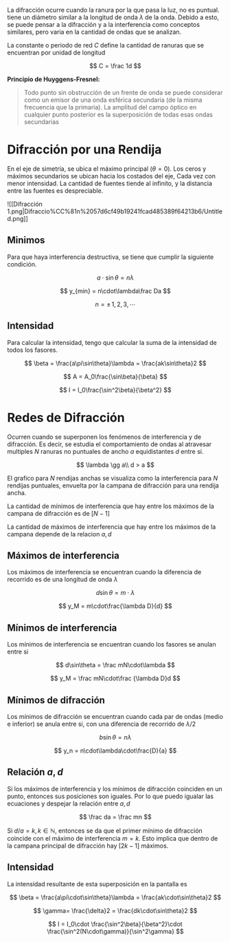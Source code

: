 La difracción ocurre cuando la ranura por la que pasa la luz, no es puntual. tiene un diámetro similar a la longitud de onda $\lambda$ de la onda. Debido a esto, se puede pensar a la difracción y a la interferencia como conceptos similares, pero varia en la cantidad de ondas que se analizan.

La constante o periodo de red $C$ define la cantidad de ranuras que se encuentran por unidad de longitud

$$
C = \frac 1d
$$

**Principio de Huyggens-Fresnel:**

> Todo punto sin obstrucción de un frente de onda se puede considerar como un emisor de una onda esférica secundaria (de la misma frecuencia que la primaria). La amplitud del campo óptico en cualquier punto posterior es la superposición de todas esas ondas secundarias
> 

# Difracción por una Rendija

En el eje de simetría, se ubica el máximo principal $(\theta = 0)$. Los ceros y máximos secundarios se ubican hacia los costados del eje, Cada vez con menor intensidad. La cantidad de fuentes tiende al infinito, y la distancia entre las fuentes es despreciable.

![[Difracción 1.png|Difraccio%CC%81n%2057d6cf49b19241fcad485389f64213b6/Untitled.png]]

## Minimos

Para que haya interferencia destructiva, se tiene que cumplir la siguiente condición.

$$
a\cdot\sin\theta = n\lambda
$$

$$
y_{min} = n\cdot\lambda\frac Da
$$

$$
n = \pm\,1,2,3,\cdots
$$

## Intensidad

Para calcular la intensidad, tengo que calcular la suma de la intensidad de todos los fasores.

$$
\beta = \frac{a\pi\sin\theta}\lambda = \frac{ak\sin\theta}2
$$

$$
A = A_0\frac{\sin\beta}{\beta}
$$

$$
I = I_0\frac{\sin^2\beta}{\beta^2}
$$

# Redes de Difracción

Ocurren cuando se superponen los fenómenos de interferencia y de difracción. Es decir, se estudia el comportamiento de ondas al atravesar multiples $N$ ranuras no puntuales de ancho $a$ equidistantes $d$ entre si.

$$
\lambda \gg a\\
d > a
$$

El grafico para $N$ rendijas anchas se visualiza como la interferencia para $N$ rendijas puntuales, envuelta por la campana de difracción para una rendija ancha.

La cantidad de mínimos de interferencia que hay entre los máximos de la campana de difracción es de $[N-1]$

La cantidad de máximos de interferencia que hay entre los máximos de la campana depende de la relacion $a,d$

## Máximos de interferencia

Los máximos de interferencia se encuentran cuando la diferencia de recorrido es de una longitud de onda $\lambda$

$$
d\sin\theta = m\cdot\lambda
$$

$$
y_M = m\cdot\frac{\lambda D}{d}
$$

## Mínimos de interferencia

Los mínimos de interferencia se encuentran cuando los fasores se anulan entre si

$$
d\sin\theta = \frac mN\cdot\lambda
$$

$$
y_M = \frac mN\cdot\frac {\lambda D}d
$$

## Mínimos de difracción

Los mínimos de difracción se encuentran cuando cada par de ondas (medio e inferior) se anula entre si, con una diferencia de recorrido de $\lambda/2$

$$
b\sin\theta = n\lambda
$$

$$
y_n = n\cdot\lambda\cdot\frac{D}{a}
$$

## Relación $a,d$

Si los máximos de interferencia y los mínimos de difracción coinciden en un punto, entonces sus posiciones son iguales. Por lo que puedo igualar las ecuaciones y despejar la relación entre $a,d$

$$
\frac da = \frac mn
$$

Si $d/a = k,\,k\in\mathbb{N}$, entonces se da que el primer mínimo de difracción coincide con el máximo de interferencia $m =k$. Esto implica que dentro de la campana principal de difracción hay $[2k-1]$ máximos.

## Intensidad

La intensidad resultante de esta superposición en la pantalla es

$$
\beta = \frac{a\pi\cdot\sin\theta}\lambda = \frac{ak\cdot\sin\theta}2
$$

$$
\gamma= \frac{\delta}2 =
\frac{dk\cdot\sin\theta}2
$$

$$
I = I_0\cdot
\frac{\sin^2\beta}{\beta^2}\cdot
\frac{\sin^2(N\cdot\gamma)}{\sin^2\gamma}
$$